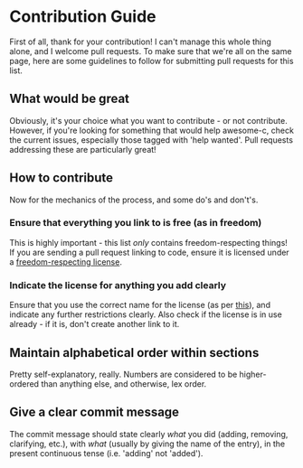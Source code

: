 # Contribution Guide #

First of all, thank for your contribution! I can't manage this whole thing
alone, and I welcome pull requests. To make sure that we're all on the same
page, here are some guidelines to follow for submitting pull requests for this
list.

## What would be great ##

Obviously, it's your choice what you want to contribute - or not
contribute. However, if you're looking for something that would help awesome-c,
check the current issues, especially those tagged with 'help wanted'. Pull
requests addressing these are particularly great!

## How to contribute ##

Now for the mechanics of the process, and some do's and don't's.

### Ensure that everything you link to is free (as in freedom) ###

This is highly important - this list *only* contains freedom-respecting things!
If you are sending a pull request linking to code, ensure it is licensed under a
[freedom-respecting license][1].

### Indicate the license for anything you add clearly ###

Ensure that you use the correct name for the license (as per [this][1]), and
indicate any further restrictions clearly. Also check if the license is in use
already - if it is, don't create another link to it.

## Maintain alphabetical order within sections ##

Pretty self-explanatory, really. Numbers are considered to be higher-ordered
than anything else, and otherwise, lex order.

## Give a clear commit message ##

The commit message should state clearly *what* you did (adding, removing,
clarifying, etc.), with *what* (usually by giving the name of the entry), in the
present continuous tense (i.e. 'adding' not 'added').

[1]: https://www.gnu.org/licenses/license-list.html
[2]: http://freedomdefined.org/Licenses

